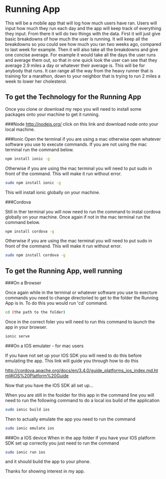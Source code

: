 Running App
=========

This will be a mobile app that will log how much users have ran. Users will input how much they run each day and the app will keep track of everything they input. From there it will do two things with the data. First it will just give basic breakdowns of how much the user is running. It will keep all the breakdowns so you could see how much you ran two weeks ago, compared to last week for example. Then it will also take all the breakdowns and give one concise average. For example it would take all the days the user runs and average them out, so that in one quick look the user can see that they average 2.9 miles a day or whatever their average is. This will be for anybody that runs. It can range all the way from the heavy runner that is training for a marathon, down to your neighbor that is trying to run 2 miles a week to lower her cholesterol. 

To get the Technology for the Running App 
----

Once you clone or download my repo you will need to install some packages onto your machine to get it running.
    
###Node 
 http://nodejs.org/ click on this link and download node onto your local machine. 
 
 ###Ionic
 Open the terminal if you are using a mac otherwise open whatever software you use to execute commands. If you are not using the mac terminal run the command below.
 
 ```sh
 npm install ionic -g
```

Otherwise if you are using the mac terminal you will need to put sudo in front of the command. This will make it run without error. 
 ```sh
 sudo npm install ionic -g
```
This will install ionic globally on your machine. 

###Cordova

Still in ther terminal you will now need to run the command to instal cordova globally on your machine. Once again if not in the mac terminal run the command below. 

 ```sh
 npm install cordova -g
```
Otherwise if you are using the mac terminal you will need to put sudo in front of the command. This will make it run without error.
 ```sh
 sudo npm install cordova -g
```

To get the Running App, well running 
----

###On a Browser

Once again while in the terminal or whatever software you use to execture commands you need to change directoried to get to the folder the Running App is in. To do this you would run 'cd' command.
 ```sh
 cd (the path to the folder)
```

Once in the correct foler you will need to run this command to launch the app in your browser.
 ```sh
 ionic serve
```

###On a IOS emulater - for mac users

If you have not set up your IOS SDK you will need to do this before emulating the app. This link will guide you through how to do this

http://cordova.apache.org/docs/en/3.4.0/guide_platforms_ios_index.md.html#iOS%20Platform%20Guide

Now that you have the IOS SDK all set up...


When you are still in the foolder for this app in the command line you will need to run the following command to do a local ios build of the application

```sh
sudo ionic build ios
```

Then to actually emulate the app you need to run the command 

```sh
sudo ionic emulate ios
```
###On a IOS device 
When in the app folder if you have your IOS platform SDK set up correctly you just need to run the command

```sh
sudo ionic run ios
```

and it should build the app to your phone.

Thanks for showing interest in my app. 

